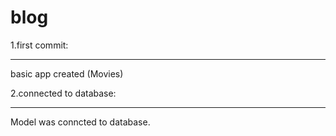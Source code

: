 # blog

1.first commit:
******************
  basic app created (Movies)
  
2.connected to database:
*************************
  Model was conncted to database.
  
